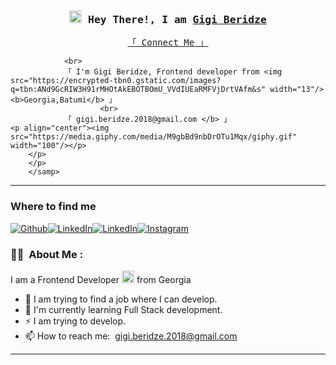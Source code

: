 
<h3 align="center">
        <samp><img src="https://media.giphy.com/media/hvRJCLFzcasrR4ia7z/giphy.gif" width="20"> Hey There!, I am
                <b><a target="_blank" href="https://www.linkedin.com/in/gigi-beridze-367126214/">Gigi Beridze</a></b>
        </samp>
</h3>
<p align="center">
        <samp>
          <a href="https://www.linkedin.com/in/gigi-beridze-367126214/">「 Connect Me 」</a>
		
                <br>
                「 I'm Gigi Beridze, Frontend developer from <img src="https://encrypted-tbn0.gstatic.com/images?q=tbn:ANd9GcRIW3H91rMHOtAkEBOTBOmU_VVdIUEaRMFVjDrtVAfm&s" width="13"/> <b>Georgia,Batumi</b> 」
		                <br>
                「 gigi.beridze.2018@gmail.com </b> 」
	<p align="center"><img src="https://media.giphy.com/media/M9gbBd9nbDrOTu1Mqx/giphy.gif" width="100"/></p>
		</p>
		</p>
        </samp>	
	
---------------------


<h3>Where to find me</h3>
<p><a href="https://github.com/gigi-beridze" target="_blank"><img alt="Github" src="https://img.shields.io/badge/GitHub-%2312100E.svg?&style=for-the-badge&logo=Github&logoColor=white" /></a><a href="https://www.linkedin.com/in/gigi-beridze-367126214/" target="_blank"><img alt="LinkedIn" src="https://img.shields.io/badge/linkedin-%230077B5.svg?&style=for-the-badge&logo=linkedin&logoColor=white" /></a><a href="https://www.facebook.com/gigi.beridze.944" target="_blank"><img alt="LinkedIn" src="https://img.shields.io/badge/facebook-%231DA1F2.svg?&style=for-the-badge&logo=facebook&logoColor=white" /></a><a href="https://www.instagram.com/beridzeegigi/" target="_blank"><img alt="Instagram" src="https://img.shields.io/badge/Instagram-%49B577B5.svg?&style=for-the-badge&logo=instagram&logoColor=white" /></a>
</p>


### :woman_technologist: &nbsp;About Me :

I am a Frontend Developer  <img src="https://media.giphy.com/media/WUlplcMpOCEmTGBtBW/giphy.gif" width="20">  from Georgia <img src="https://encrypted-tbn0.gstatic.com/images?q=tbn:ANd9GcRIW3H91rMHOtAkEBOTBOmU_VVdIUEaRMFVjDrtVAfm&s" width="13"/> 

- 🔭 I am trying to find a job where I can develop.
- 🌱 I'm currently learning Full Stack development.
- ⚡ I am trying to develop. 
- 📫 How to reach me: &nbsp;gigi.beridze.2018@gmail.com

---
